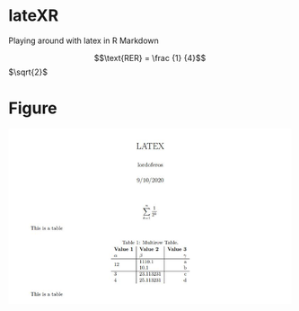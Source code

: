 # lateXR
Playing around with latex in R Markdown

$$\text{RER} = \frac {1} {4}$$
$`\sqrt{2}`$


# Figure
![alt text](https://github.com/lordoferos/lateXR/blob/main/latexpdf.JPG)
